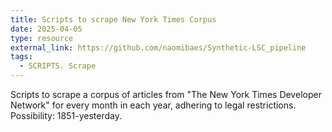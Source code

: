 ```yaml
---
title: Scripts to scrape New York Times Corpus
date: 2025-04-05
type: resource
external_link: https://github.com/naomibaes/Synthetic-LSC_pipeline
tags:
  - SCRIPTS. Scrape 
---
```


Scripts to scrape a corpus of articles from "The New York Times Developer Network" for every month in each year, adhering to legal restrictions. Possibility: 1851-yesterday.

<!--more-->

